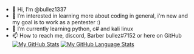 - 👋 Hi, I’m @bullez1337
- 👀 I’m interested in learning more about coding in general, i'm new and my goal is to work as a pentester :)
- 🌱 I’m currently learning python, c# and kali linux
- 📫 How to reach me, discord, Barber bullez#7152 or here on GitHub
[![My GitHub Stats](https://github-readme-stats.vercel.app/api/?username=bullez1337=true&theme=tokyonight&showicons=true)]()
[![My GitHub Language Stats](https://github-readme-stats.vercel.app/api/top-langs/?username=bullez1337=5&theme=tokyonight)]()

